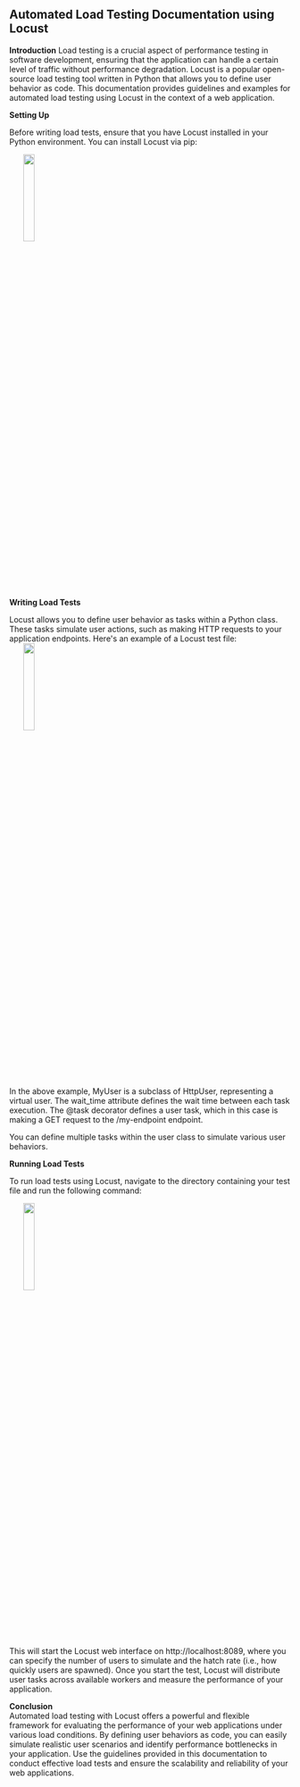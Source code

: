 <script>
    import install-locust from "./assets/install-locust.png";
    import load-test from "./assets/load-test.png";
        import run-locust from "./assets/run-locust.png";
</script>

<style>
.center {
  display: block;
  margin-left: 25px;
  width: 20%;
}
</style>

## Automated Load Testing Documentation using Locust

**Introduction**
Load testing is a crucial aspect of performance testing in software development, ensuring that the application can handle a certain level of traffic without performance degradation. Locust is a popular open-source load testing tool written in Python that allows you to define user behavior as code. This documentation provides guidelines and examples for automated load testing using Locust in the context of a web application.

**Setting Up**

Before writing load tests, ensure that you have Locust installed in your Python environment. You can install Locust via pip:

<img  class="center"  src={install-locust} >
  
**Writing Load Tests**

Locust allows you to define user behavior as tasks within a Python class. These tasks simulate user actions, such as making HTTP requests to your application endpoints. Here's an example of a Locust test file:
<img  class="center"  src={load-test} >

In the above example, MyUser is a subclass of HttpUser, representing a virtual user. The wait_time attribute defines the wait time between each task execution. The @task decorator defines a user task, which in this case is making a GET request to the /my-endpoint endpoint.

You can define multiple tasks within the user class to simulate various user behaviors.

**Running Load Tests**

To run load tests using Locust, navigate to the directory containing your test file and run the following command:

<img  class="center"  src={run-locust}  >

This will start the Locust web interface on http://localhost:8089, where you can specify the number of users to simulate and the hatch rate (i.e., how quickly users are spawned). Once you start the test, Locust will distribute user tasks across available workers and measure the performance of your application.

**Conclusion**  
Automated load testing with Locust offers a powerful and flexible framework for evaluating the performance of your web applications under various load conditions. By defining user behaviors as code, you can easily simulate realistic user scenarios and identify performance bottlenecks in your application. Use the guidelines provided in this documentation to conduct effective load tests and ensure the scalability and reliability of your web applications.
